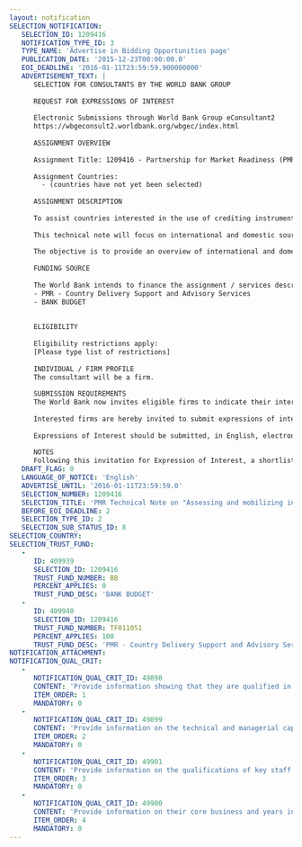 ```yaml
---
layout: notification
SELECTION_NOTIFICATION: 
   SELECTION_ID: 1209416
   NOTIFICATION_TYPE_ID: 3
   TYPE_NAME: 'Advertise in Bidding Opportunities page'
   PUBLICATION_DATE: '2015-12-23T00:00:00.0'
   EOI_DEADLINE: '2016-01-11T23:59:59.900000000'
   ADVERTISEMENT_TEXT: |
      SELECTION FOR CONSULTANTS BY THE WORLD BANK GROUP
      
      REQUEST FOR EXPRESSIONS OF INTEREST
      
      Electronic Submissions through World Bank Group eConsultant2
      https://wbgeconsult2.worldbank.org/wbgec/index.html
      
      ASSIGNMENT OVERVIEW
      
      Assignment Title: 1209416 - Partnership for Market Readiness (PMR)Technical Note on "Assessing and mobilizing international and domestic sources of demand for scaled-up crediting programs"
      
      Assignment Countries:
        - (countries have not yet been selected)
      
      ASSIGNMENT DESCRIPTION
      
      To assist countries interested in the use of crediting instruments, the PMR will develop a Crediting Guidance to explore practical guiding principles for the main design and implementation elements of scaled-up crediting. The Guidance will be developed in a phased approach incorporating the findings from a number of Technical Notes. 
      
      This technical note will focus on international and domestic sources of demand for scaled-up crediting programs.
      
      The objective is to provide an overview of international and domestic sources of demand for crediting programs. The international sources will be considered broadly (e.g., carbon markets, result-based climate finance, other type of finance valuing mitigation outcomes). On the domestic level, the note will review ways to mobilize demand to ensure implementation and bridge the demand gap using other incentives to support early action and piloting, including by attracting private investment, and considering the expected contribution of crediting programs to the implementation of (i)NDCs.
      
      FUNDING SOURCE
      
      The World Bank intends to finance the assignment / services described below under the following trust fund(s):
      - PMR - Country Delivery Support and Advisory Services
      - BANK BUDGET
      
       
      ELIGIBILITY
      
      Eligibility restrictions apply:
      [Please type list of restrictions]
      
      INDIVIDUAL / FIRM PROFILE
      The consultant will be a firm. 
      
      SUBMISSION REQUIREMENTS
      The World Bank now invites eligible firms to indicate their interest in providing the services.  Interested firms must provide information indicating that they are qualified to perform the services (brochures, description of similar assignments, experience in similar conditions, availability of appropriate skills among staff, etc. for firms; CV and cover letter for individuals).  Please note that the total size of all attachments should be less than 5MB.  Consultants may associate to enhance their qualifications.
      
      Interested firms are hereby invited to submit expressions of interest.
      
      Expressions of Interest should be submitted, in English, electronically through World Bank Group eTendering (https://wbgeconsult2.worldbank.org/wbgec/index.html)
      
      NOTES
      Following this invitation for Expression of Interest, a shortlist of qualified firms will be formally invited to submit proposals.  Shortlisting and selection will be subject to the availability of funding.
   DRAFT_FLAG: 0
   LANGUAGE_OF_NOTICE: 'English'
   ADVERTISE_UNTIL: '2016-01-11T23:59:59.0'
   SELECTION_NUMBER: 1209416
   SELECTION_TITLE: 'PMR Technical Note on "Assessing and mobilizing international and domestic sources of demand for scaled-up crediting programs"'
   BEFORE_EOI_DEADLINE: 2
   SELECTION_TYPE_ID: 2
   SELECTION_SUB_STATUS_ID: 8
SELECTION_COUNTRY: 
SELECTION_TRUST_FUND: 
   - 
      ID: 409939
      SELECTION_ID: 1209416
      TRUST_FUND_NUMBER: BB
      PERCENT_APPLIES: 0
      TRUST_FUND_DESC: 'BANK BUDGET'
   - 
      ID: 409940
      SELECTION_ID: 1209416
      TRUST_FUND_NUMBER: TF011051
      PERCENT_APPLIES: 100
      TRUST_FUND_DESC: 'PMR - Country Delivery Support and Advisory Services'
NOTIFICATION_ATTACHMENT: 
NOTIFICATION_QUAL_CRIT: 
   - 
      NOTIFICATION_QUAL_CRIT_ID: 49898
      CONTENT: 'Provide information showing that they are qualified in the field of the assignment.'
      ITEM_ORDER: 1
      MANDATORY: 0
   - 
      NOTIFICATION_QUAL_CRIT_ID: 49899
      CONTENT: 'Provide information on the technical and managerial capabilities of the firm.'
      ITEM_ORDER: 2
      MANDATORY: 0
   - 
      NOTIFICATION_QUAL_CRIT_ID: 49901
      CONTENT: 'Provide information on the qualifications of key staff.'
      ITEM_ORDER: 3
      MANDATORY: 0
   - 
      NOTIFICATION_QUAL_CRIT_ID: 49900
      CONTENT: 'Provide information on their core business and years in business.'
      ITEM_ORDER: 4
      MANDATORY: 0
---
```

